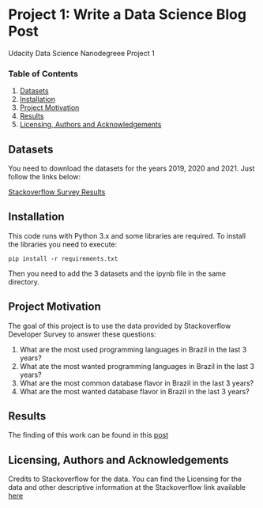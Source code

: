 # Project 1:  Write a Data Science Blog Post

Udacity Data Science Nanodegreee Project 1


### Table of Contents


1. [Datasets](#datasets)
2. [Installation](#installation)
2. [Project Motivation](#motivation)
3. [Results](#results)
4. [Licensing, Authors and Acknowledgements](#licensing)


## Datasets <a name="datasets"></a>

You need to download the datasets for the years 2019, 2020 and 2021. Just follow the links below:

[Stackoverflow Survey Results](https://insights.stackoverflow.com/survey)

## Installation<a name="installation"></a>

This code runs with Python 3.x and some libraries are required.  To install the libraries you need to execute:

` pip install -r requirements.txt `

Then you need to add the 3 datasets and the ipynb file in the same directory.

## Project Motivation <a name="motivation"></a>

The goal of this project is to use the data provided by Stackoverflow Developer Survey to answer these questions:</br>

1. What are the most used programming languages in Brazil in the last 3 years?</br>
2. What ate the most wanted programming languages in Brazil in the last 3 years?</br>
3. What are the most common database flavor in Brazil in the last 3 years?</br>
4. What are the most wanted database flavor in Brazil in the last 3 years?</br>


## Results <a name="results"></a>

The finding of this work can be found in this [post](https://rodrigo-dev77.medium.com/what-are-most-used-programming-languages-and-databases-in-brazil-d8f8ecd17ea4)

## Licensing, Authors and Acknowledgements <a name="licensing"></a>

Credits to Stackoverflow for the data. You can find the Licensing for the data and other descriptive information at the Stackoverflow link available [here](https://insights.stackoverflow.com/survey)










